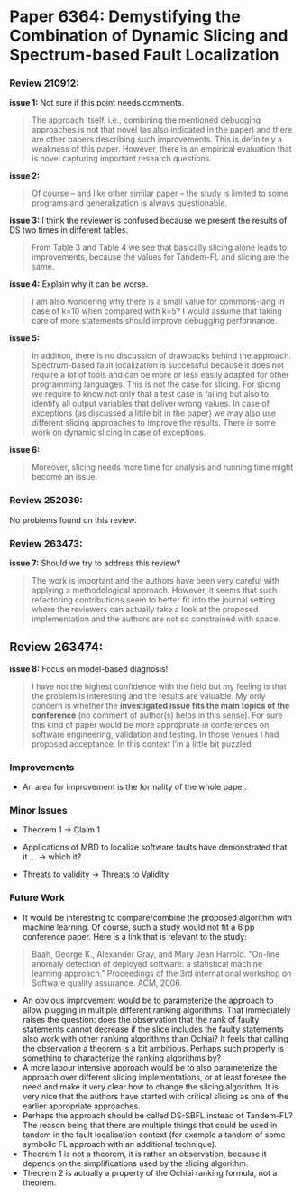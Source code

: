 # Paper 6364: Demystifying the Combination of Dynamic Slicing and Spectrum-based Fault Localization

### Review 210912:

**issue 1:** Not sure if this point needs comments.
> The approach itself, i.e., combining the mentioned debugging approaches is not that novel (as also indicated in the paper) and there are other papers describing such improvements. This is definitely a weakness of this paper. However, there is an empirical evaluation that is novel capturing important research questions. 

**issue 2:** 
> Of course – and like other similar paper – the study is limited to some programs and generalization is always questionable. 

**issue 3:** 
I think the reviewer is confused because we present the results of DS two times in different tables.
> From Table 3 and Table 4 we see that basically slicing alone leads to improvements, because the values for Tandem-FL and slicing are the same. 

**issue 4:** 
Explain why it can be worse.
> I am also wondering why there is a small value for commons-lang in case of k=10 when compared with k=5? I would assume that taking care of more statements should improve debugging performance.

**issue 5:** 
> In addition, there is no discussion of drawbacks behind the approach. Spectrum-based fault localization is successful because it does not require a lot of tools and can be more or less easily adapted for other programming languages. This is not the case for slicing. For slicing we require to know not only that a test case is failing but also to identify all output variables that deliver wrong values. In case of exceptions (as discussed a little bit in the paper) we may also use different slicing approaches to improve the results. There is some work on dynamic slicing in case of exceptions. 

**issue 6:** 
> Moreover, slicing needs more time for analysis and running time might become an issue.

### Review 252039:

No problems found on this review. 

### Review 263473:

**issue 7:** 
Should we try to address this review?
> The work is important and the authors have been very careful with applying a methodological approach. However, it seems that such refactoring contributions seem to better fit into the journal setting where the reviewers can actually take a look at the proposed implementation and the authors are not so constrained with space.


## Review 263474:

**issue 8:** 
Focus on model-based diagnosis!
> I have not the highest confidence with the field but my feeling is that the problem is interesting and the results are valuable. My only concern is whether the **investigated issue fits the main topics of the conference** (no comment of author(s) helps in this sense). For sure this kind of paper would be more appropriate in conferences on software engineering, validation and testing. In those venues I had proposed acceptance. In this context I’m a little bit puzzled.

### Improvements

* An area for improvement is the formality of the whole paper.

### Minor Issues

* Theorem 1 -> Claim 1

* Applications of MBD to localize software faults have demonstrated that it ... -> which it?

* Threats to validity -> Threats to Validity

### Future Work

* It would be interesting to compare/combine the proposed algorithm with machine learning. Of course, such a study would not fit a 6 pp conference paper. Here is a link that is relevant to the study:

> Baah, George K., Alexander Gray, and Mary Jean Harrold. "On-line anomaly detection of deployed software: a statistical machine learning approach." Proceedings of the 3rd international workshop on Software quality assurance. ACM, 2006.

* An obvious improvement would be to parameterize the approach to  allow plugging in multiple different ranking algorithms. That  immediately raises the question: does the observation that the rank of faulty statements cannot decrease if the slice includes the  faulty statements also work with other ranking algorithms than  Ochiai? It feels that calling the observation a theorem is a bit  ambitious. Perhaps such property is something to characterize the ranking algorithms by?
* A more labour intensive approach would be to also parameterize  the approach over different slicing implementations, or at least  foresee the need and make it very clear how to change the slicing algorithm. It is very nice that the authors have started with critical slicing as one of the earlier appropriate approaches.
* Perhaps the approach should be called DS-SBFL instead of Tandem-FL?  The reason being that there are multiple things that could be used  in tandem in the fault localisation context (for example a tandem of  some symbolic FL approach with an additional technique).
* Theorem 1 is not a theorem, it is rather an observation, because it  depends on the simplifications used by the slicing  algorithm.
* Theorem 2 is actually a property of the Ochiai ranking formula, not a theorem.

